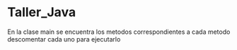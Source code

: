 # Taller_Java

En la clase main se encuentra los metodos correspondientes a cada metodo descomentar cada uno para ejecutarlo
